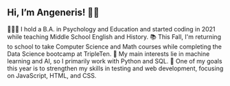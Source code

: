 ## Hi, I’m Angeneris! 👋🏽

👩🏾‍🎓 I hold a B.A. in Psychology and Education and started coding in 2021 while teaching Middle School English and History.
📚 This Fall, I'm returning to school to take Computer Science and Math courses while completing the Data Science bootcamp at TripleTen.
🌟 My main interests lie in machine learning and AI, so I primarily work with Python and SQL.
🌱 One of my goals this year is to strengthen my skills in testing and web development, focusing on JavaScript, HTML, and CSS.
